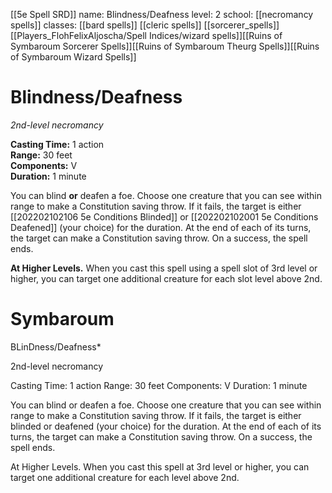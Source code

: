 [[5e Spell SRD]]
name: Blindness/Deafness
level: 2
school: [[necromancy spells]]
classes: [[bard spells]]
         [[cleric spells]]
         [[sorcerer_spells]]
         [[Players_FlohFelixAljoscha/Spell Indices/wizard spells]][[Ruins of Symbaroum Sorcerer Spells]][[Ruins of Symbaroum Theurg Spells]][[Ruins of Symbaroum Wizard Spells]]

# Blindness/Deafness 
_2nd-level necromancy_ 

**Casting Time:** 1 action   
**Range:** 30 feet   
**Components:** V   
**Duration:** 1 minute 

You can blind **or** deafen a foe. Choose one creature that you can see within range to make a Constitution saving throw. If it fails, the target is either [[202202102106 5e Conditions Blinded]] or [[202202102001 5e Conditions Deafened]] (your choice) for the duration. At the end of each of its turns, the target can make a Constitution saving throw. On a success, the spell ends. 

**At Higher Levels.** When you cast this spell using a spell slot of 3rd level or higher, you can target one additional creature for each slot level above 2nd. 

# Symbaroum

BLinDness/Deafness*

2nd-level necromancy

Casting Time: 1 action Range: 30 feet Components: V Duration: 1 minute

You can blind or deafen a foe. Choose one creature that you can see within range to make a Constitution saving throw. If it fails, the target is either blinded or deafened (your choice) for the duration. At the end of each of its turns, the target can make a Constitution saving throw. On a success, the spell ends.

At Higher Levels. When you cast this spell at 3rd level or higher, you can target one additional creature for each level above 2nd.